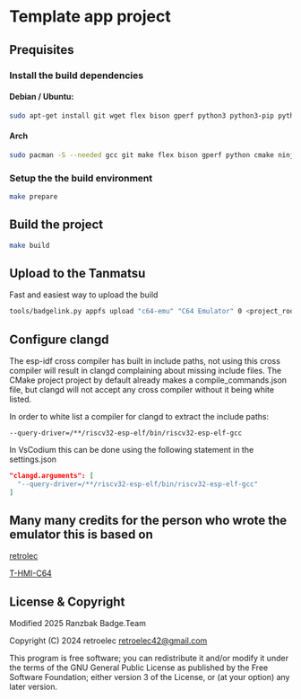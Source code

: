 # Template app project

## Prequisites

### Install the build dependencies

#### Debian / Ubuntu: 

```bash
sudo apt-get install git wget flex bison gperf python3 python3-pip python3-venv cmake ninja-build ccache libffi-dev libssl-dev dfu-util libusb-1.0-0
```

#### Arch

```bash
sudo pacman -S --needed gcc git make flex bison gperf python cmake ninja ccache dfu-util libusb
``` 

### Setup the the build environment

```bash
make prepare
```

## Build the project

```bash
make build
```

## Upload to the Tanmatsu

Fast and easiest way to upload the build

```bash
tools/badgelink.py appfs upload "c64-emu" "C64 Emulator" 0 <project_root>/build/application.bin
```

## Configure clangd

The esp-idf cross compiler has built in include paths, not using this cross compiler will result in clangd complaining about missing include files.
The CMake project project by default already makes a compile_commands.json file, but clangd will not accept any cross compiler without it being white listed.

In order to white list a compiler for clangd to extract the include paths:

```
--query-driver=/**/riscv32-esp-elf/bin/riscv32-esp-elf-gcc
```

In VsCodium this can be done using the following statement in the settings.json

```json
"clangd.arguments": [
  "--query-driver=/**/riscv32-esp-elf/bin/riscv32-esp-elf-gcc"
]
```

## Many many credits for the person who wrote the emulator this is based on

[retrolec](https://github.com/retroelec/T-HMI-C64/commits?author=retroelec)

[T-HMI-C64](https://github.com/retroelec/T-HMI-C64)

## License & Copyright


Modified 2025 Ranzbak Badge.Team

Copyright (C) 2024 retroelec <retroelec42@gmail.com>

This program is free software; you can redistribute it and/or modify it
under the terms of the GNU General Public License as published by the
Free Software Foundation; either version 3 of the License, or (at your
option) any later version.
